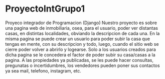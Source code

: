 # ProyectoIntGrupo1
Proyeco integrador de Programacion (Django)
Nuestro proyecto es sobre una pagina web de inmobiliaria, osea, para el usuario, poder ver distantas casas, en distintas localidades, obviando la descripcion de cada una.
En la misma pagina se puede crear un usuario para poder subir la casa que tengas en mente, con su descripcion y todo, luego, cuando el sitio web se cierre poder volver a abrirlo y logearse. Solo a los usuarios creados para dicha pagina se le concedera el factor de poder subir su casa/casas a la pagina.
A las propiedades ya publicadas, se les puede hacer consultas, pregunatas o incertidumbres, los vendedores pueden poner sus contactos ya sea mail, telefono, instagram, etc.
